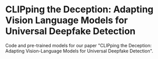 # CLIPping the Deception: Adapting Vision Language Models for Universal Deepfake Detection
Code and pre-trained models for our paper "CLIPping the Deception: Adapting Vision-Language Models for Universal Deepfake Detection".
